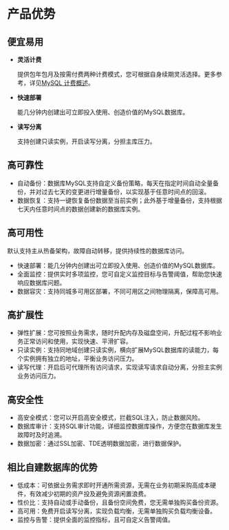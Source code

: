 # 产品优势

## 便宜易用

* **灵活计费**

  提供包年包月及按需付费两种计费模式，您可根据自身续期灵活选择。更多参考，详见[MySQL 计费概述](./Pricing/Billing-Overview.md)。

* **快速部署**

  能几分钟内创建出可立即投入使用、创造价值的MySQL数据库。

* **读写分离**

  支持创建只读实例，开启读写分离，分担主库压力。

## 高可靠性
* 自动备份：数据库MySQL支持自定义备份策略，每天在指定时间自动全量备份，并对过去七天的变更进行增量备份，以实现基于任意时间点的回滚。
* 数据恢复：支持一键恢复备份数据至当前实例；此外基于增量备份，支持根据七天内任意时间点的数据创建新的数据库实例。

## 高可用性
默认支持主从热备架构，故障自动转移，提供持续性的数据库访问。

* 快速部署：能几分钟内创建出可立即投入使用、创造价值的MySQL数据库。
* 全面监控：提供实时多项监控，您可自定义监控目标与告警阈值，帮助您快速响应数据库问题。
* 数据容灾：支持同城多可用区部署，不同可用区之间物理隔离，保障高可用。

## 高扩展性
* 弹性扩展：您可按照业务需求，随时升配内存及磁盘空间，升配过程不影响业务正常访问和使用，实现快速、平滑扩容。
* 只读实例：支持同地域创建只读实例，横向扩展MySQL数据库的读能力，每个实例拥有独立的地址，平衡业务访问压力。
* 读写代理：开启后可代理所有访问请求，实现读写请求自动分离，分担主实例业务访问压力。

## 高安全性

* 高安全模式：您可以开启高安全模式，拦截SQL注入，防止数据风险。
* 数据库审计：支持SQL审计功能，详细监控数据库操作，方便您在数据库发生故障时及时追溯。
* 数据加密：通过SSL加密、TDE透明数据加密，进行数据保护。

## 相比自建数据库的优势

* 低成本：可依据业务需求即时开通所需资源，无需在业务初期采购高成本硬件，有效减少初期的资产投及避免资源闲置浪费。
* 性价比：支持自动或手动备份，且备份空间免费，您无需单独购买备份资源。
* 高可用：免费开启读写分离，实现负载均衡，无需单独购买负载均衡设备。
* 监控与告警：提供全面的监控指标，且可自定义告警阈值。

